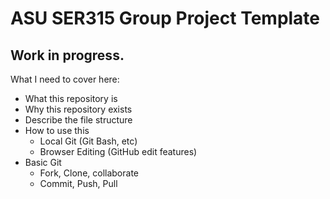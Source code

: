# ASU SER315 Group Project Template

## Work in progress.

What I need to cover here:

- What this repository is
- Why this repository exists
- Describe the file structure
- How to use this
  - Local Git (Git Bash, etc)
  - Browser Editing (GitHub edit features)
- Basic Git
  - Fork, Clone, collaborate
  - Commit, Push, Pull
